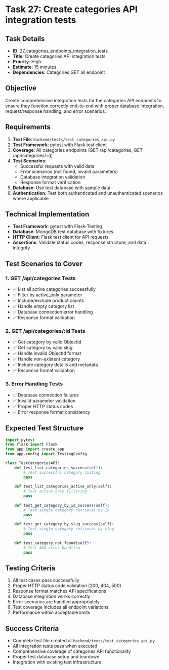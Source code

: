 # Task 27: Create categories API integration tests

## Task Details
- **ID**: 27_categories_endpoints_integration_tests
- **Title**: Create categories API integration tests
- **Priority**: High
- **Estimate**: 15 minutes
- **Dependencies**: Categories GET all endpoint

## Objective
Create comprehensive integration tests for the categories API endpoints to ensure they function correctly end-to-end with proper database integration, request/response handling, and error scenarios.

## Requirements
1. **Test File**: `backend/tests/test_categories_api.py`
2. **Test Framework**: pytest with Flask test client
3. **Coverage**: All categories endpoints (GET /api/categories, GET /api/categories/:id)
4. **Test Scenarios**: 
   - Successful requests with valid data
   - Error scenarios (not found, invalid parameters)
   - Database integration validation
   - Response format verification
5. **Database**: Use test database with sample data
6. **Authentication**: Test both authenticated and unauthenticated scenarios where applicable

## Technical Implementation
- **Test Framework**: pytest with Flask-Testing
- **Database**: MongoDB test database with fixtures
- **HTTP Client**: Flask test client for API requests
- **Assertions**: Validate status codes, response structure, and data integrity

## Test Scenarios to Cover

### 1. GET /api/categories Tests
- ✅ List all active categories successfully
- ✅ Filter by active_only parameter
- ✅ Include/exclude product counts
- ✅ Handle empty category list
- ✅ Database connection error handling
- ✅ Response format validation

### 2. GET /api/categories/:id Tests
- ✅ Get category by valid ObjectId
- ✅ Get category by valid slug
- ✅ Handle invalid ObjectId format
- ✅ Handle non-existent category
- ✅ Include category details and metadata
- ✅ Response format validation

### 3. Error Handling Tests
- ✅ Database connection failures
- ✅ Invalid parameter validation
- ✅ Proper HTTP status codes
- ✅ Error response format consistency

## Expected Test Structure
```python
import pytest
from flask import Flask
from app import create_app
from app.config import TestingConfig

class TestCategoriesAPI:
    def test_list_categories_success(self):
        # Test successful category listing
        pass
    
    def test_list_categories_active_only(self):
        # Test active_only filtering
        pass
    
    def test_get_category_by_id_success(self):
        # Test single category retrieval by ID
        pass
    
    def test_get_category_by_slug_success(self):
        # Test single category retrieval by slug
        pass
    
    def test_category_not_found(self):
        # Test 404 error handling
        pass
```

## Testing Criteria
1. All test cases pass successfully
2. Proper HTTP status code validation (200, 404, 500)
3. Response format matches API specifications
4. Database integration works correctly
5. Error scenarios are handled appropriately
6. Test coverage includes all endpoint variations
7. Performance within acceptable limits

## Success Criteria
- Complete test file created at `backend/tests/test_categories_api.py`
- All integration tests pass when executed
- Comprehensive coverage of categories API functionality
- Proper test database setup and teardown
- Integration with existing test infrastructure